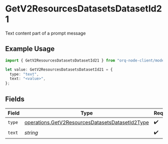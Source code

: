 # GetV2ResourcesDatasetsDatasetId21

Text content part of a prompt message

## Example Usage

```typescript
import { GetV2ResourcesDatasetsDatasetId21 } from "orq-node-client/models/operations";

let value: GetV2ResourcesDatasetsDatasetId21 = {
  type: "text",
  text: "<value>",
};
```

## Fields

| Field                                                                                                              | Type                                                                                                               | Required                                                                                                           | Description                                                                                                        |
| ------------------------------------------------------------------------------------------------------------------ | ------------------------------------------------------------------------------------------------------------------ | ------------------------------------------------------------------------------------------------------------------ | ------------------------------------------------------------------------------------------------------------------ |
| `type`                                                                                                             | [operations.GetV2ResourcesDatasetsDatasetId2Type](../../models/operations/getv2resourcesdatasetsdatasetid2type.md) | :heavy_check_mark:                                                                                                 | N/A                                                                                                                |
| `text`                                                                                                             | *string*                                                                                                           | :heavy_check_mark:                                                                                                 | N/A                                                                                                                |